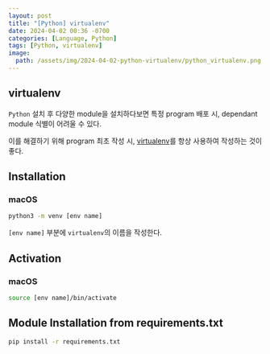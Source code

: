 ```yaml
---
layout: post
title: "[Python] virtualenv"
date: 2024-04-02 00:36 -0700
categories: [Language, Python]
tags: [Python, virtualenv]
image:
  path: /assets/img/2024-04-02-python-virtualenv/python_virtualenv.png
---
```


## virtualenv

`Python` 설치 후 다양한 module을 설치하다보면 특정 program 배포 시, dependant module 식별이 어려울 수 있다.

이를 해결하기 위해 program 최초 작성 시, [virtualenv][python-venv]를 항상 사용하여 작성하는 것이 좋다.

## Installation

### macOS

```bash
python3 -m venv [env name]
```

`[env name]` 부분에 `virtualenv`의 이름을 작성한다.

## Activation

### macOS

```bash
source [env name]/bin/activate
```

## Module Installation from requirements.txt

```bash
pip install -r requirements.txt
```

[python-venv]: https://docs.python.org/3/library/venv.html
